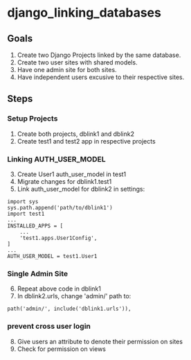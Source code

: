 # django_linking_databases
## Goals
1. Create two Django Projects linked by the same database.
2. Create two user sites with shared models.
3. Have one admin site for both sites.
4. Have independent users excusive to their respective sites.
## Steps

### Setup Projects
1. Create both projects, dblink1 and dblink2
2. Create test1 and test2 app in respective projects
### Linking AUTH_USER_MODEL
3. Create User1 auth_user_model in test1
4. Migrate changes for dblink1.test1
5. Link auth_user_model for dblink2 in settings:
```
import sys
sys.path.append('path/to/dblink1')
import test1
...
INSTALLED_APPS = [
    ...
    'test1.apps.User1Config',
]
...
AUTH_USER_MODEL = test1.User1
```
### Single Admin Site
6. Repeat above code in dblink1
7. In dblink2.urls, change 'admin/' path to:
```
path('admin/', include('dblink1.urls')),
```
### prevent cross user login
8. Give users an attribute to denote their permission on sites
9. Check for permission on views
